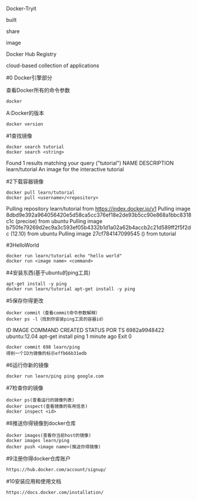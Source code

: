 Docker-Tryit

built

share

image

Docker Hub Registry

cloud-based collection of applications

#0
Docker引擎部分

查看Docker所有的命令参数

	docker

A:Docker的版本

	docker version

#1查找镜像

	docker search tutorial
	docker search <string>

Found 1 results matching your query ("tutorial")
NAME                      DESCRIPTION
learn/tutorial            An image for the interactive tutorial

#2下载容器镜像

	docker pull learn/tutorial
	docker pull <username>/<repository>

Pulling repository learn/tutorial from https://index.docker.io/v1
Pulling image 8dbd9e392a964056420e5d58ca5cc376ef18e2de93b5cc90e868a1bbc8318c1c (precise) from ubuntu
Pulling image b750fe79269d2ec9a3c593ef05b4332b1d1a02a62b4accb2c21d589ff2f5f2dc (12.10) from ubuntu
Pulling image 27cf784147099545 () from tutorial

#3HelloWorld
	
	docker run learn/tutorial echo "hello world"
	docker run <image name> <command>

#4安装东西(基于ubuntu的ping工具)

	apt-get install -y ping
	docker run learn/tutorial apt-get install -y ping

#5保存你得更改

	docker commit（查看commit命令参数解释）
	docker ps -l（找到你安装ping工具的容器id）

ID                  IMAGE               COMMAND                CREATED             STATUS              POR
TS
6982a9948422        ubuntu:12.04        apt-get install ping   1 minute ago        Exit 0

	docker commit 698 learn/ping
	得到一个ID为镜像的标示effb66b31edb

#6运行你新的镜像

	docker run learn/ping ping google.com

#7检查你的镜像

	docker ps(查看运行的镜像列表)
	docker inspect(查看镜像的有用信息)
	docker inspect <id>

#8推送你得镜像到docker仓库

	docker images(查看你当前host的镜像)
	docker images learn/ping
	docker push <image name>(推送你得镜像)

#9注册你得docker仓库账户

	https://hub.docker.com/account/signup/

#10安装应用和使用文档

	https://docs.docker.com/installation/

